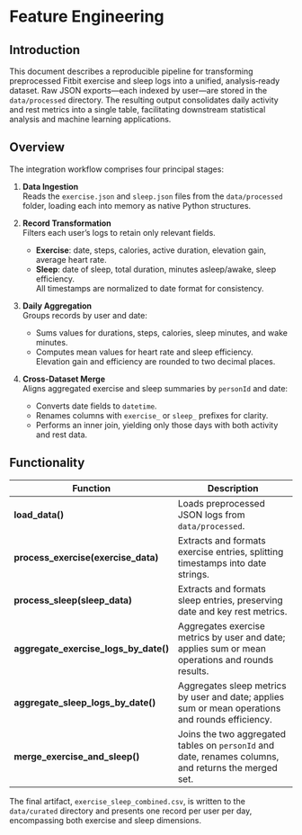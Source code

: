# Feature Engineering

## Introduction  
This document describes a reproducible pipeline for transforming preprocessed Fitbit exercise and sleep logs into a unified, analysis‑ready dataset. Raw JSON exports—each indexed by user—are stored in the `data/processed` directory. The resulting output consolidates daily activity and rest metrics into a single table, facilitating downstream statistical analysis and machine learning applications.

## Overview  
The integration workflow comprises four principal stages:

1. **Data Ingestion**  
   Reads the `exercise.json` and `sleep.json` files from the `data/processed` folder, loading each into memory as native Python structures.

2. **Record Transformation**  
   Filters each user’s logs to retain only relevant fields.  
   - **Exercise**: date, steps, calories, active duration, elevation gain, average heart rate.  
   - **Sleep**: date of sleep, total duration, minutes asleep/awake, sleep efficiency.  
   All timestamps are normalized to date format for consistency.

3. **Daily Aggregation**  
   Groups records by user and date:  
   - Sums values for durations, steps, calories, sleep minutes, and wake minutes.  
   - Computes mean values for heart rate and sleep efficiency.  
   Elevation gain and efficiency are rounded to two decimal places.

4. **Cross‑Dataset Merge**  
   Aligns aggregated exercise and sleep summaries by `personId` and date:  
   - Converts date fields to `datetime`.  
   - Renames columns with `exercise_` or `sleep_` prefixes for clarity.  
   - Performs an inner join, yielding only those days with both activity and rest data.

## Functionality  

| Function                                 | Description                                                                                          |
|------------------------------------------|------------------------------------------------------------------------------------------------------|
| **load_data()**                          | Loads preprocessed JSON logs from `data/processed`.                                                  |
| **process_exercise(exercise_data)**      | Extracts and formats exercise entries, splitting timestamps into date strings.                       |
| **process_sleep(sleep_data)**            | Extracts and formats sleep entries, preserving date and key rest metrics.                            |
| **aggregate_exercise_logs_by_date()**    | Aggregates exercise metrics by user and date; applies sum or mean operations and rounds results.     |
| **aggregate_sleep_logs_by_date()**       | Aggregates sleep metrics by user and date; applies sum or mean operations and rounds efficiency.     |
| **merge_exercise_and_sleep()**           | Joins the two aggregated tables on `personId` and date, renames columns, and returns the merged set.|

The final artifact, `exercise_sleep_combined.csv`, is written to the `data/curated` directory and presents one record per user per day, encompassing both exercise and sleep dimensions.  
